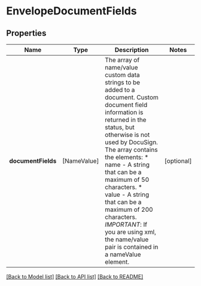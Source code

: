 # EnvelopeDocumentFields

## Properties
Name | Type | Description | Notes
------------ | ------------- | ------------- | -------------
**documentFields** | [NameValue] | The array of name/value custom data strings to be added to a document. Custom document field information is returned in the status, but otherwise is not used by DocuSign. The array contains the elements:   * name - A string that can be a maximum of 50 characters.  * value - A string that can be a maximum of 200 characters.  *IMPORTANT*: If you are using xml, the name/value pair is contained in a nameValue element.   | [optional] 

[[Back to Model list]](../README.md#documentation-for-models) [[Back to API list]](../README.md#documentation-for-api-endpoints) [[Back to README]](../README.md)


